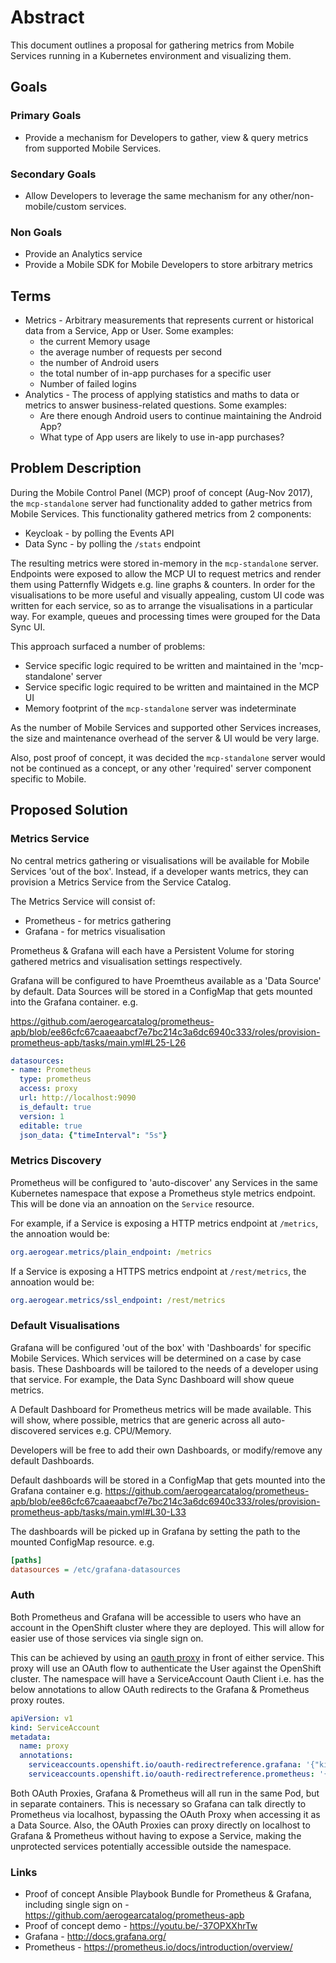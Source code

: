 # Abstract

This document outlines a proposal for gathering metrics from Mobile Services running in a Kubernetes environment and visualizing them.

## Goals

### Primary Goals

* Provide a mechanism for Developers to gather, view & query metrics from supported Mobile Services.

### Secondary Goals

* Allow Developers to leverage the same mechanism for any other/non-mobile/custom services.

### Non Goals
* Provide an Analytics service
* Provide a Mobile SDK for Mobile Developers to store arbitrary metrics

## Terms

- Metrics - Arbitrary measurements that represents current or historical data from a Service, App or User. Some examples:
  - the current Memory usage
  - the average number of requests per second
  - the number of Android users
  - the total number of in-app purchases for a specific user
  - Number of failed logins
- Analytics - The process of applying statistics and maths to data or metrics to answer business-related questions. Some examples:
  - Are there enough Android users to continue maintaining the Android App?
  - What type of App users are likely to use in-app purchases?

## Problem Description

During the Mobile Control Panel (MCP) proof of concept (Aug-Nov 2017), the `mcp-standalone` server had functionality added to gather metrics from Mobile Services. This functionality gathered metrics from 2 components:

* Keycloak - by polling the Events API
* Data Sync - by polling the `/stats` endpoint

The resulting metrics were stored in-memory in the `mcp-standalone` server. Endpoints were exposed to allow the MCP UI to request metrics and render them using Patternfly Widgets e.g. line graphs & counters. In order for the visualisations to be more useful and visually appealing, custom UI code was written for each service, so as to arrange the visualisations in a particular way. For example, queues and processing times were grouped for the Data Sync UI.

This approach surfaced a number of problems:

* Service specific logic required to be written and maintained in the 'mcp-standalone' server
* Service specific logic required to be written and maintained in the MCP UI
* Memory footprint of the `mcp-standalone` server was indeterminate

As the number of Mobile Services and supported other Services increases, the size and maintenance overhead of the server & UI would be very large.

Also, post proof of concept, it was decided the `mcp-standalone` server would not be continued as a concept, or any other 'required' server component specific to Mobile.

## Proposed Solution

### Metrics Service

No central metrics gathering or visualisations will be available for Mobile Services 'out of the box'. Instead, if a developer wants metrics, they can provision a Metrics Service from the Service Catalog.

The Metrics Service will consist of:

* Prometheus - for metrics gathering
* Grafana - for metrics visualisation

Prometheus & Grafana will each have a Persistent Volume for storing gathered metrics and visualisation settings respectively.

Grafana will be configured to have Proemtheus available as a 'Data Source' by default. Data Sources will be stored in a ConfigMap that gets mounted into the Grafana container. e.g.

https://github.com/aerogearcatalog/prometheus-apb/blob/ee86cfc67caaeaabcf7e7bc214c3a6dc6940c333/roles/provision-prometheus-apb/tasks/main.yml#L25-L26

```yaml
datasources:
- name: Prometheus
  type: prometheus
  access: proxy
  url: http://localhost:9090
  is_default: true
  version: 1
  editable: true
  json_data: {"timeInterval": "5s"}
```

### Metrics Discovery

Prometheus will be configured to 'auto-discover' any Services in the same Kubernetes namespace that expose a Prometheus style metrics endpoint. This will be done via an annoation on the `Service` resource.

For example, if a Service is exposing a HTTP metrics endpoint at `/metrics`, the annoation would be:

```yaml
org.aerogear.metrics/plain_endpoint: /metrics
```

If a Service is exposing a HTTPS metrics endpoint at `/rest/metrics`, the annoation would be:

```yaml
org.aerogear.metrics/ssl_endpoint: /rest/metrics
```

### Default Visualisations

Grafana will be configured 'out of the box' with 'Dashboards' for specific Mobile Services. Which services will be determined on a case by case basis. These Dashboards will be tailored to the needs of a developer using that service. For example, the Data Sync Dashboard will show queue metrics.

A Default Dashboard for Prometheus metrics will be made available. This will show, where possible, metrics that are generic across all auto-discovered services e.g. CPU/Memory.

Developers will be free to add their own Dashboards, or modify/remove any default Dashboards.

Default dashboards will be stored in a ConfigMap that gets mounted into the Grafana container
e.g. https://github.com/aerogearcatalog/prometheus-apb/blob/ee86cfc67caaeaabcf7e7bc214c3a6dc6940c333/roles/provision-prometheus-apb/tasks/main.yml#L30-L33

The dashboards will be picked up in Grafana by setting the path to the mounted ConfigMap resource. e.g.

```ini
[paths]
datasources = /etc/grafana-datasources
```

### Auth

Both Prometheus and Grafana will be accessible to users who have an account in the OpenShift cluster where they are deployed. This will allow for easier use of those services via single sign on.

This can be achieved by using an [oauth proxy](https://github.com/openshift/oauth-proxy) in front of either service. This proxy will use an OAuth flow to authenticate the User against the OpenShift cluster. The namespace will have a ServiceAccount Oauth Client i.e. has the below annotations to allow OAuth redirects to the Grafana & Prometheus proxy routes.

```yaml
apiVersion: v1
kind: ServiceAccount
metadata:
  name: proxy
  annotations:
    serviceaccounts.openshift.io/oauth-redirectreference.grafana: '{"kind":"OAuthRedirectReference","apiVersion":"v1","reference":{"kind":"Route","name":"grafana"}}'
    serviceaccounts.openshift.io/oauth-redirectreference.prometheus: '{"kind":"OAuthRedirectReference","apiVersion":"v1","reference":{"kind":"Route","name":"prometheus"}}'
```

Both OAuth Proxies, Grafana & Prometheus will all run in the same Pod, but in separate containers. This is necessary so Grafana can talk directly to Prometheus via localhost, bypassing the OAuth Proxy when accessing it as a Data Source. Also, the OAuth Proxies can proxy directly on localhost to Grafana & Prometheus without having to expose a Service, making the unprotected services potentially accessible outside the namespace.

### Links

* Proof of concept Ansible Playbook Bundle for Prometheus & Grafana, including single sign on - https://github.com/aerogearcatalog/prometheus-apb
* Proof of concept demo - https://youtu.be/-37OPXXhrTw
* Grafana - http://docs.grafana.org/
* Prometheus - https://prometheus.io/docs/introduction/overview/